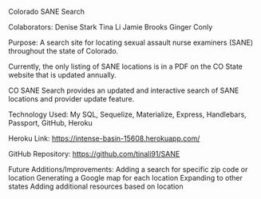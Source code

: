 Colorado SANE Search

Colaborators:
Denise Stark
Tina Li
Jamie Brooks
Ginger Conly

Purpose:
A search site for locating sexual assault nurse examiners (SANE) throughout the state of Colorado. 

Currently, the only listing of SANE locations is in a PDF on the CO State website that is updated annually.  

CO SANE Search provides an updated and interactive search of SANE locations and provider update feature. 

Technology Used:
My SQL, Sequelize, Materialize, Express, Handlebars, Passport, GitHub, Heroku

Heroku Link:
https://intense-basin-15608.herokuapp.com/

GitHub Repository:
https://github.com/tinali91/SANE

Future Additions/Improvements:
Adding a search for specific zip code or location
Generating a Google map for each location
Expanding to other states
Adding additional resources based on location







